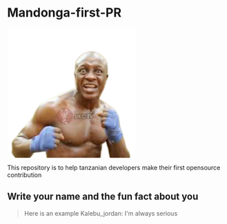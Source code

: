 # Mandonga-first-PR

<img width="300px" src="./assets/img/mandonga-logo.png" align="center" alt="Tukumbushe-Logo" />

This repository is to help tanzanian developers make their first opensource contribution

## Write your name and the fun fact about you

> Here is an example Kalebu_jordan: I'm always serious
